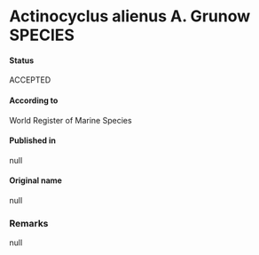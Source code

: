 Actinocyclus alienus A. Grunow SPECIES
=======

#### Status
ACCEPTED

#### According to
World Register of Marine Species

#### Published in
null

#### Original name
null

### Remarks
null